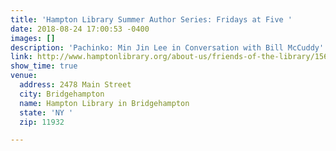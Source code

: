 ```yaml
---
title: 'Hampton Library Summer Author Series: Fridays at Five '
date: 2018-08-24 17:00:53 -0400
images: []
description: 'Pachinko: Min Jin Lee in Conversation with Bill McCuddy'
link: http://www.hamptonlibrary.org/about-us/friends-of-the-library/156-fridays-at-five/1716-august-24-min-jin-lee-with-bill-mccuddy
show_time: true
venue:
  address: 2478 Main Street
  city: Bridgehampton
  name: Hampton Library in Bridgehampton
  state: 'NY '
  zip: 11932

---
```

